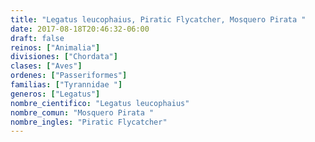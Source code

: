 ```yaml
---
title: "Legatus leucophaius, Piratic Flycatcher, Mosquero Pirata "
date: 2017-08-18T20:46:32-06:00
draft: false
reinos: ["Animalia"]
divisiones: ["Chordata"]
clases: ["Aves"]
ordenes: ["Passeriformes"]
familias: ["Tyrannidae "]
generos: ["Legatus"]
nombre_cientifico: "Legatus leucophaius"
nombre_comun: "Mosquero Pirata "
nombre_ingles: "Piratic Flycatcher"
---
```

